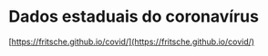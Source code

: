 # Dados estaduais do coronavírus

[https://fritsche.github.io/covid/](https://fritsche.github.io/covid/)
